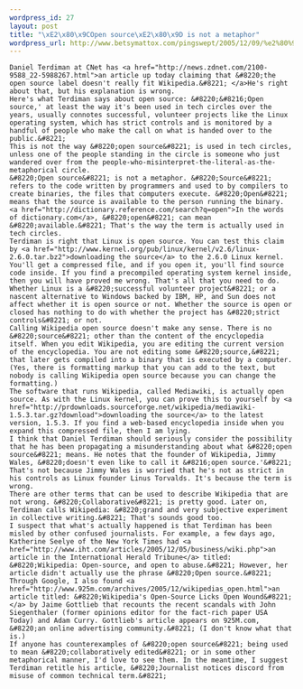 ```yaml
--- 
wordpress_id: 27
layout: post
title: "\xE2\x80\x9COpen source\xE2\x80\x9D is not a metaphor"
wordpress_url: http://www.betsymattox.com/pingswept/2005/12/09/%e2%80%9copen-source%e2%80%9d-is-not-a-metaphor/
---
```

	Daniel Terdiman at CNet has <a href="http://news.zdnet.com/2100-9588_22-5988267.html">an article up today claiming that &#8220;the open source label doesn't really fit Wikipedia.&#8221; </a>He's right about that, but his explanation is wrong.
	Here's what Terdiman says about open source: &#8220;&#8216;Open source,' at least the way it's been used in tech circles over the years, usually connotes successful, volunteer projects like the Linux operating system, which has strict controls and is monitored by a handful of people who make the call on what is handed over to the public.&#8221;
	This is not the way &#8220;open source&#8221; is used in tech circles, unless one of the people standing in the circle is someone who just wandered over from the people-who-misinterpret-the-literal-as-the-metaphorical circle.
	&#8220;Open source&#8221; is not a metaphor. &#8220;Source&#8221; refers to the code written by programmers and used to by compilers to create binaries, the files that computers execute. &#8220;Open&#8221; means that the source is available to the person running the binary. <a href="http://dictionary.reference.com/search?q=open">In the words of dictionary.com</a>, &#8220;open&#8221; can mean &#8220;available.&#8221; That's the way the term is actually used in tech circles.
	Terdiman is right that Linux is open source. You can test this claim by <a href="http://www.kernel.org/pub/linux/kernel/v2.6/linux-2.6.0.tar.bz2">downloading the source</a> to the 2.6.0 Linux kernel. You'll get a compressed file, and if you open it, you'll find source code inside. If you find a precompiled operating system kernel inside, then you will have proved me wrong. That's all that you need to do. Whether Linux is a &#8220;successful volunteer project&#8221; or a nascent alternative to Windows backed by IBM, HP, and Sun does not affect whether it is open source or not. Whether the source is open or closed has nothing to do with whether the project has &#8220;strict controls&#8221; or not.
	Calling Wikipedia open source doesn't make any sense. There is no &#8220;source&#8221; other than the content of the encyclopedia itself. When you edit Wikipedia, you are editing the current version of the encyclopedia. You are not editing some &#8220;source,&#8221; that later gets compiled into a binary that is executed by a computer. (Yes, there is formatting markup that you can add to the text, but nobody is calling Wikipedia open source because you can change the formatting.)
	The software that runs Wikipedia, called Mediawiki, is actually open source. As with the Linux kernel, you can prove this to yourself by <a href="http://prdownloads.sourceforge.net/wikipedia/mediawiki-1.5.3.tar.gz?download">downloading the source</a> to the latest version, 1.5.3. If you find a web-based encyclopedia inside when you expand this compressed file, then I am lying.
	I think that Daniel Terdiman should seriously consider the possibility that he has been propagating a misunderstanding about what &#8220;open source&#8221; means. He notes that the founder of Wikipedia, Jimmy Wales, &#8220;doesn't even like to call it &#8216;open source.'&#8221; That's not because Jimmy Wales is worried that he's not as strict in his controls as Linux founder Linus Torvalds. It's because the term is wrong.
	There are other terms that can be used to describe Wikipedia that are not wrong. &#8220;Collaborative&#8221; is pretty good. Later on, Terdiman calls Wikipedia: &#8220;grand and very subjective experiment in collective writing.&#8221; That's sounds good too.
	I suspect that what's actually happened is that Terdiman has been misled by other confused journalists. For example, a few days ago, Katherine Seelye of the New York Times had <a href="http://www.iht.com/articles/2005/12/05/business/wiki.php">an article in the International Herald Tribune</a> titled: &#8220;Wikipedia: Open-source, and open to abuse.&#8221; However, her article didn't actually use the phrase &#8220;Open source.&#8221; Through Google, I also found <a href="http://www.925m.com/archives/2005/12/wikipedias_open.html">an article titled: &#8220;Wikipedia's Open-Source Licks Open Wound&#8221;</a> by Jaime Gottlieb that recounts the recent scandals with John Siegenthaler (former opinions editor for the fact-rich paper USA Today) and Adam Curry. Gottlieb's article appears on 925M.com, &#8220;an online advertising community.&#8221; (I don't know what that is.)
	If anyone has counterexamples of &#8220;open source&#8221; being used to mean &#8220;collaboratively edited&#8221; or in some other metaphorical manner, I'd love to see them. In the meantime, I suggest Terdiman retitle his article, &#8220;Journalist notices discord from misuse of common technical term.&#8221;

